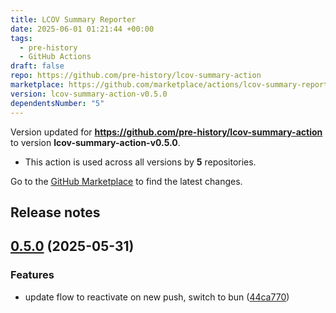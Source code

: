 ```yaml
---
title: LCOV Summary Reporter
date: 2025-06-01 01:21:44 +00:00
tags:
  - pre-history
  - GitHub Actions
draft: false
repo: https://github.com/pre-history/lcov-summary-action
marketplace: https://github.com/marketplace/actions/lcov-summary-reporter
version: lcov-summary-action-v0.5.0
dependentsNumber: "5"
---
```



Version updated for **https://github.com/pre-history/lcov-summary-action** to version **lcov-summary-action-v0.5.0**.
- This action is used across all versions by **5** repositories.

Go to the [GitHub Marketplace](https://github.com/marketplace/actions/lcov-summary-reporter) to find the latest changes.

## Release notes

## [0.5.0](https://github.com/pre-history/lcov-summary-action/compare/lcov-summary-action-v0.4.1...lcov-summary-action-v0.5.0) (2025-05-31)


### Features

* update flow to reactivate on new push, switch to bun ([44ca770](https://github.com/pre-history/lcov-summary-action/commit/44ca770fdef6ac28f72c2054979e937f8df1360a))
